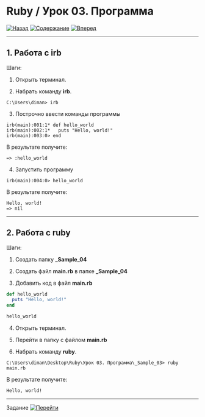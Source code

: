 # Ruby / Урок 03. Программа

[![Назад](https://img.shields.io/badge/-%D0%9D%D0%B0%D0%B7%D0%B0%D0%B4-brightgreen)](1.Лекция.md)
[![Содержание](https://img.shields.io/badge/-%D0%A1%D0%BE%D0%B4%D0%B5%D1%80%D0%B6%D0%B0%D0%BD%D0%B8%D0%B5-purple)](README.md)
[![Вперед](https://img.shields.io/badge/-%D0%92%D0%BF%D0%B5%D1%80%D0%B5%D0%B4-brightgreen)](3.Задание.md)

***


## 1. Работа с irb

Шаги:

1. Открыть терминал.

2. Набрать команду **irb**.

```shell script
C:\Users\diman> irb
```

3. Построчно ввести команды программы

```shell script
irb(main):001:1* def hello_world
irb(main):002:1*   puts "Hello, world!"
irb(main):003:0> end
```

В результате получите:

```shell script
=> :hello_world
```

4. Запустить программу

```shell script
irb(main):004:0> hello_world
```

В результате получите:

```shell script
Hello, world!
=> nil
```

***

## 2. Работа с ruby

Шаги:

1. Создать папку **_Sample_04**

2. Создать файл **main.rb** в папке **_Sample_04**

3. Добавить код в файл **main.rb**

```ruby
def hello_world
  puts "Hello, world!"
end

hello_world
```

4. Открыть терминал.

5. Перейти в папку с файлом **main.rb** 

6. Набрать команду **ruby**.

```shell script
C:\Users\diman\Desktop\Ruby\Урок 03. Программа\_Sample_03> ruby main.rb
```

В результате получите:

```text
Hello, world!
```

***

Задание [![Перейти](https://img.shields.io/badge/-%D0%9F%D0%B5%D1%80%D0%B5%D0%B9%D1%82%D0%B8-blue)](3.Задание.md)